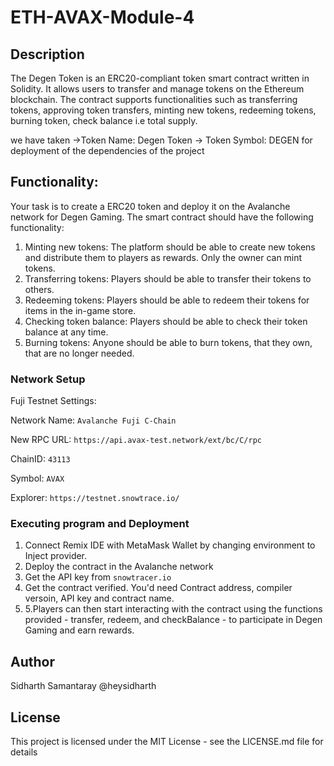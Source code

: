 # ETH-AVAX-Module-4

## Description

The Degen Token is an ERC20-compliant token smart contract written in Solidity. It allows users to transfer and manage tokens on the Ethereum blockchain. The contract supports functionalities such as transferring tokens, approving token transfers, minting new tokens, redeeming tokens, burning token, check balance i.e total supply. 

we have taken ->Token Name: Degen Token
-> Token Symbol: DEGEN for deployment of the dependencies of the project 


## Functionality:

Your task is to create a ERC20 token and deploy it on the Avalanche network for Degen Gaming. The smart contract should have the following functionality:

1. Minting new tokens: The platform should be able to create new tokens and distribute them to players as rewards. Only the owner can mint tokens.
2. Transferring tokens: Players should be able to transfer their tokens to others.
3. Redeeming tokens: Players should be able to redeem their tokens for items in the in-game store.
4. Checking token balance: Players should be able to check their token balance at any time.
5. Burning tokens: Anyone should be able to burn tokens, that they own, that are no longer needed.



### Network Setup

Fuji Testnet Settings:

  Network Name: ```Avalanche Fuji C-Chain```

  New RPC URL: ```https://api.avax-test.network/ext/bc/C/rpc```

  ChainID: ```43113```

  Symbol: ```AVAX```

  Explorer: ```https://testnet.snowtrace.io/```


### Executing program and Deployment
1. Connect Remix IDE with MetaMask Wallet by changing environment to Inject provider.
2. Deploy the contract in the Avalanche network
3. Get the API key from ```snowtracer.io```
4. Get the contract verified. You'd need Contract address, compiler versoin, API key and contract name.
5. 5.Players can then start interacting with the contract using the functions provided - transfer, redeem, and checkBalance - to participate in Degen Gaming and earn rewards.

## Author
Sidharth Samantaray
@heysidharth

## License

This project is licensed under the MIT License - see the LICENSE.md file for details
